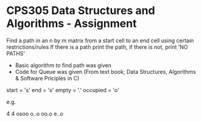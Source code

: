 # CPS305 Data Structures and Algorithms - Assignment

Find a path in an n by m matrix from a start cell to an end cell using certain restrictions/rules
  If there is a path print the path, if there is not, print 'NO PATHS'
- Basic algorithm to find path was given
- Code for Queue was given (From text book; Data Structures, Algorithms & Software Priciples in C)

start = 's'
end = 's'
empty = '.'
occupied = 'o'

e.g.

4 4
osoo
o..o
oo.o
e..o
